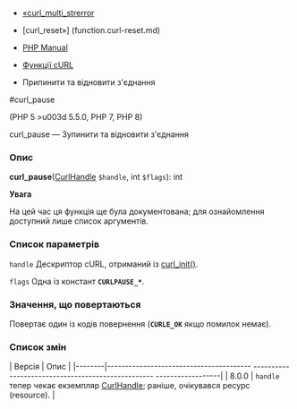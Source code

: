 - [«curl_multi_strerror](function.curl-multi-strerror.md)
- [curl_reset»] (function.curl-reset.md)

- [PHP Manual](index.md)
- [Функції cURL](ref.curl.md)
- Припинити та відновити з'єднання

#curl_pause

(PHP 5 \>u003d 5.5.0, PHP 7, PHP 8)

curl_pause — Зупинити та відновити з'єднання

### Опис

**curl_pause**([CurlHandle](class.curlhandle.md) `$handle`, int
`$flags`): int

**Увага**

На цей час ця функція ще була документована; для
ознайомлення доступний лише список аргументів.

### Список параметрів

`handle`
Дескриптор cURL, отриманий із [curl_init()](function.curl-init.md).

`flags`
Одна із констант **`CURLPAUSE_*`**.

### Значення, що повертаються

Повертає один із кодів повернення (**`CURLE_OK`** якщо помилок немає).

### Список змін

| Версія | Опис |
|--------|---------------------------------------- -------------------------------------------------- ------------------|
| 8.0.0 | `handle` тепер чекає екземпляр [CurlHandle](class.curlhandle.md); раніше, очікувався ресурс (resource). |
